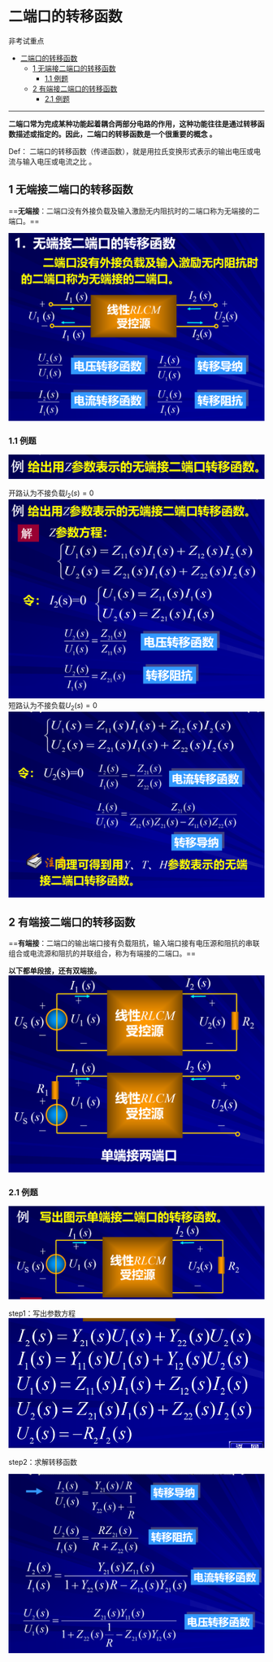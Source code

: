 # 二端口的转移函数  
非考试重点

<!-- @import "[TOC]" {cmd="toc" depthFrom=1 depthTo=6 orderedList=false} -->

<!-- code_chunk_output -->

- [二端口的转移函数](#二端口的转移函数)
  - [1 无端接二端口的转移函数](#1-无端接二端口的转移函数)
    - [1.1 例题](#11-例题)
  - [2 有端接二端口的转移函数](#2-有端接二端口的转移函数)
    - [2.1 例题](#21-例题)

<!-- /code_chunk_output -->


---

**二端口常为完成某种功能起着耦合两部分电路的作用，这种功能往往是通过转移函数描述或指定的。因此，二端口的转移函数是一个很重要的概念 。**

Def：
二端口的转移函数（传递函数），就是用拉氏变换形式表示的输出电压或电流与输入电压或电流之比 。

## 1 无端接二端口的转移函数

==**无端接**：二端口没有外接负载及输入激励无内阻抗时的二端口称为无端接的二端口。==

![Alt text](image-55.png)

### 1.1 例题  

![Alt text](image-56.png)

开路认为不接负载$I_2(s) = 0$
![Alt text](image-57.png)
短路认为不接负载$U_2(s) = 0$
![Alt text](image-58.png)

## 2 有端接二端口的转移函数

==**有端接**：二端口的输出端口接有负载阻抗，输入端口接有电压源和阻抗的串联组合或电流源和阻抗的并联组合，称为有端接的二端口。==

**以下都单段接，还有双端接。**
![Alt text](image-59.png)

### 2.1 例题  

![Alt text](image-60.png)

step1：写出参数方程
![Alt text](image-61.png)

step2：求解转移函数

![Alt text](image-62.png)

